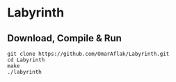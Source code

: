 # Labyrinth

## Download, Compile & Run

```
git clone https://github.com/OmarAflak/Labyrinth.git
cd Labyrinth
make
./labyrinth
```
